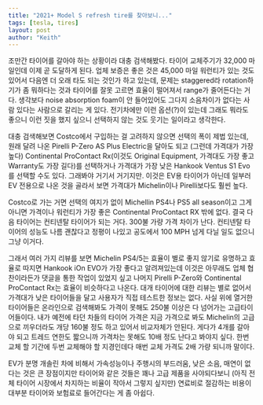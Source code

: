 ```yaml
---
title: "2021+ Model S refresh tire를 찾아보니..."
tags: [tesla, tires]
layout: post
author: "Keith"
---
```


조만간 타이어를 갈아야 하는 상황이라 대충 검색해봤다. 타이어 교체주기가 32,000 마일인데 이제 곧 도달하게 된다. 업체 보증은 좋은 것은 45,000 마일 워런티가 있는 것도 있어서 다음엔 더 오래 타도 되는 것인가 하고 있는데, 문제는 staggered라 rotation하기가 좀 뭐하다는 것과 타이어를 잘못 고르면 효율이 떨어져서 range가 줄어든다는 거다. 생각보다 noise absorption foam이 안 들어있어도 그다지 소음차이가 없다는 사람 있다는 사람으로 갈리는 게 있다. 전기차에만 이런 옵션(?)이 있는데 그래도 뭐라도 좋으니 이런 짓을 했지 싶으니 선택하지 않는 것도 웃기는 일이라고 생각한다.

대충 검색해보면 Costco에서 구입하는 걸 고려하지 않으면 선택의 폭이 제법 있는데, 원래 달려 나온 Pirelli P-Zero AS Plus Electric을 달아도 되고 (그런데 가격대가 가장 높다) Continental ProContact Rx(이것도 Original Equipment, 가격대도 가장 좋고 Warranty도 가장 길다)를 선택하거나 가격대가 가장 낮은 Hankook Ventus S1 Evo를 선택할 수도 있다. 그래봐야 거기서 거기지만. 이것은 EV용 타이어가 아닌데 일부러 EV 전용으로 나온 것을 골라서 보면 가격대가 Michelin이나 Pirelli보다도 훨씬 높다.

Costco로 가는 거면 선택의 여지가 없이 Michellin PS4나 PS5 all season이고 그게 아니면 가격이나 워런티가 가장 좋은 Continental ProContact RX 밖에 없다. 결국 다음 타이어는 컨티넨탈 타이어가 되는 거다. 300불 가량 가격 차이가 난다. 컨티넨탈 타이어의 성능도 나름 괜찮다고 정평이 나있고 공도에서 100 MPH 넘게 다닐 일도 없으니 그냥 이거다.

그래서 여러 가지 리뷰를 보면 Michelin PS4/5는 효율이 별로 좋지 않기로 유명하고 효율로 따지면 Hankook iOn EVO가 가장 좋다고 알려져있는데 이것은 아무래도 업체 협찬이라든가 댓글을 통한 작업이 있었지 싶고 나머지 Pirelli P-Zero와 Continental ProContact Rx는 효율이 비슷하다고 나온다. 대개 타이어에 대한 리뷰는 별로 없어서 가격대가 낮은 타이어들을 달고 사용자가 직접 테스트한 정보는 없다. 사실 위에 열거한 타이어들은 온라인으로 검색해봐도 가격이 못해도 250불 이상은 다 넘어가는 고급타이어들이다. 내가 예전에 타던 차들의 타이어 가격은 지금 가격으로 봐도 Michelin의 고급으로 끼우더라도 개당 160불 정도 하고 있어서 비교자체가 안된다. 게다가 4개를 갈아야 되고 트레드 연한도 짧으니까 가격차는 못해도 10배 정도 난다고 봐야지 싶다. 한번 교체 할 기간에 두번 교체해야 할 지경인데다 매번 교체 가격도 2배 가량 되니까 말이다. 

EV가 분명 개솔린 차에 비해서 가속성능이나 주행시의 부드러움, 낮은 소음, 매연이 없다는 것은 큰 장점이지만 타이어와 같은 것들은 꽤나 고급 제품을 사야되다보니 (아직 전체 타이어 시장에서 차지하는 비율이 작아서 그렇지 싶지만) 연료비로 절감하는 비용이 대부분 타이어와 보험료로 들어간다는 게 좀 아쉽다. 
